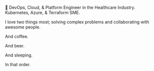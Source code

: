 💼 DevOps, Cloud, & Platform Engineer in the Healthcare Industry. Kubernetes, Azure, & Terraform SME.

I love two things most; solving complex problems and collaborating with awesome people.

And coffee.

And beer.

And sleeping.

In that order.
